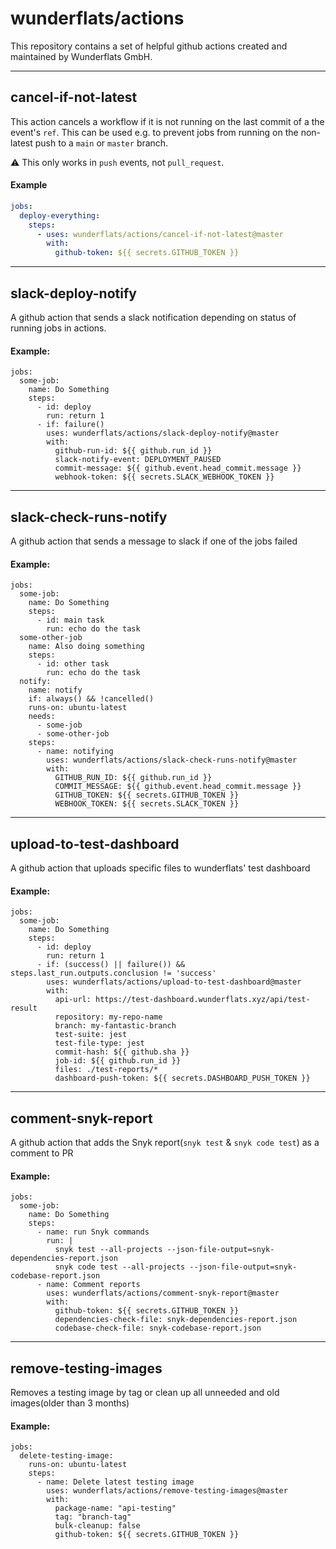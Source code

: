 # wunderflats/actions

This repository contains a set of helpful github actions created and maintained by Wunderflats GmbH.

---

## cancel-if-not-latest

This action cancels a workflow if it is not running on the last commit of a the event's `ref`. This can be used e.g. to prevent jobs from running on the non-latest push to a `main` or `master` branch.

:warning: This only works in `push` events, not `pull_request`.

#### Example

```yaml
jobs:
  deploy-everything:
    steps:
      - uses: wunderflats/actions/cancel-if-not-latest@master
        with:
          github-token: ${{ secrets.GITHUB_TOKEN }}
```

---

## slack-deploy-notify

A github action that sends a slack notification depending on status of running jobs in actions.

#### Example:

```
jobs:
  some-job:
    name: Do Something
    steps:
      - id: deploy
        run: return 1
      - if: failure()
        uses: wunderflats/actions/slack-deploy-notify@master
        with:
          github-run-id: ${{ github.run_id }}
          slack-notify-event: DEPLOYMENT_PAUSED
          commit-message: ${{ github.event.head_commit.message }}
          webhook-token: ${{ secrets.SLACK_WEBHOOK_TOKEN }}
```

---

## slack-check-runs-notify

A github action that sends a message to slack if one of the jobs failed

#### Example:

```
jobs:
  some-job:
    name: Do Something
    steps:
      - id: main task
        run: echo do the task
  some-other-job
    name: Also doing something
    steps:
      - id: other task
        run: echo do the task
  notify:
    name: notify
    if: always() && !cancelled()
    runs-on: ubuntu-latest
    needs:
      - some-job
      - some-other-job
    steps:
      - name: notifying
        uses: wunderflats/actions/slack-check-runs-notify@master
        with:
          GITHUB_RUN_ID: ${{ github.run_id }}
          COMMIT_MESSAGE: ${{ github.event.head_commit.message }}
          GITHUB_TOKEN: ${{ secrets.GITHUB_TOKEN }}
          WEBHOOK_TOKEN: ${{ secrets.SLACK_TOKEN }}
```

---

## upload-to-test-dashboard

A github action that uploads specific files to wunderflats' test dashboard

#### Example:

```
jobs:
  some-job:
    name: Do Something
    steps:
      - id: deploy
        run: return 1
      - if: (success() || failure()) && steps.last_run.outputs.conclusion != 'success'
        uses: wunderflats/actions/upload-to-test-dashboard@master
        with:
          api-url: https://test-dashboard.wunderflats.xyz/api/test-result
          repository: my-repo-name
          branch: my-fantastic-branch
          test-suite: jest
          test-file-type: jest
          commit-hash: ${{ github.sha }}
          job-id: ${{ github.run_id }}
          files: ./test-reports/*
          dashboard-push-token: ${{ secrets.DASHBOARD_PUSH_TOKEN }}
```

---

## comment-snyk-report

A github action that adds the Snyk report(`snyk test` & `snyk code test`) as a comment to PR

#### Example:

```
jobs:
  some-job:
    name: Do Something
    steps:
      - name: run Snyk commands
        run: |
          snyk test --all-projects --json-file-output=snyk-dependencies-report.json
          snyk code test --all-projects --json-file-output=snyk-codebase-report.json
      - name: Comment reports
        uses: wunderflats/actions/comment-snyk-report@master
        with:
          github-token: ${{ secrets.GITHUB_TOKEN }}
          dependencies-check-file: snyk-dependencies-report.json
          codebase-check-file: snyk-codebase-report.json
```

---

## remove-testing-images

Removes a testing image by tag or clean up all unneeded and old images(older than 3 months)

#### Example:

```
jobs:
  delete-testing-image:
    runs-on: ubuntu-latest
    steps:
      - name: Delete latest testing image
        uses: wunderflats/actions/remove-testing-images@master
        with:
          package-name: "api-testing"
          tag: "branch-tag"
          bulk-cleanup: false
          github-token: ${{ secrets.GITHUB_TOKEN }}
```
